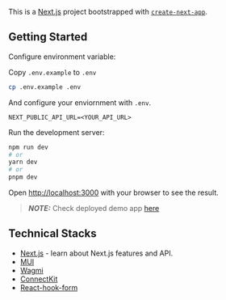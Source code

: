 This is a [Next.js](https://nextjs.org/) project bootstrapped with [`create-next-app`](https://github.com/vercel/next.js/tree/canary/packages/create-next-app).

## Getting Started

Configure environment variable:

Copy `.env.example` to `.env`
```bash
cp .env.example .env
```

And configure your enviornment with `.env`.
```
NEXT_PUBLIC_API_URL=<YOUR_API_URL>
```

Run the development server:

```bash
npm run dev
# or
yarn dev
# or
pnpm dev
```

Open [http://localhost:3000](http://localhost:3000) with your browser to see the result.

> **_NOTE:_** Check deployed demo app [here](https://siwe-auth.vercel.app/)

## Technical Stacks
- [Next.js](https://nextjs.org/docs) - learn about Next.js features and API.
- [MUI](https://mui.com/)
- [Wagmi](https://wagmi.sh/core/getting-started)
- [ConnectKit](https://github.com/family/connectkit)
- [React-hook-form](https://react-hook-form.com/)
